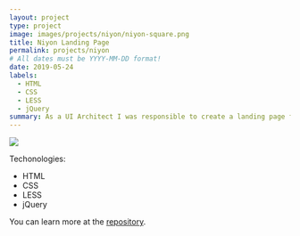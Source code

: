 ```yaml
---
layout: project
type: project
image: images/projects/niyon/niyon-square.png
title: Niyon Landing Page
permalink: projects/niyon
# All dates must be YYYY-MM-DD format!
date: 2019-05-24
labels:
  - HTML
  - CSS
  - LESS
  - jQuery
summary: As a UI Architect I was responsible to create a landing page for the Niyon project.
---
```


<img class="ui image" src="{{ site.baseurl }}/images/projects/niyon/niyon.png">

Techonologies:
- HTML
- CSS
- LESS
- jQuery

You can learn more at the [repository](https://github.com/niyon-build-week/niyon-landing-page).




